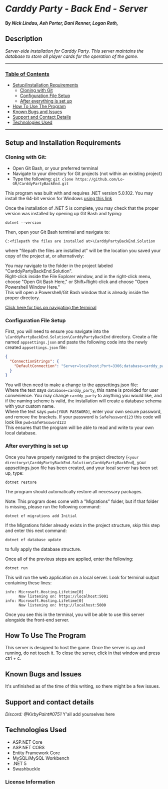 # _Carddy Party - Back End - Server_

#### By _Nick Lindau, Ash Porter, Dani Renner, Logan Roth,_

## Description

_Server-side installation for Carddy Party. This server maintains the database to store all player cards for the operation of the game._

------------------------------
### <u>Table of Contents</u>
* <a href="#setup-and-installation-requirements">Setup/Installation Requirements</a>
  * <a href="#cloning-with-git">Cloning with Git</a>
  * <a href="#configuration-file-setup">Configuration File Setup</a>
  * <a href="#after-everything-is-set-up">After everything is set up</a>
* <a href="#how-to-use-the-program">How To Use The Program</a>
* <a href="#known-bugs-and-issues">Known Bugs and Issues</a>
* <a href="#support-and-contact-details">Support and Contact Details</a>
* <a href="#technologies-used">Technologies Used</a>
------------------------------

## Setup and Installation Requirements

### Cloning with Git:

* Open Git Bash, or your preferred terminal
* Navigate to your directory for Git projects (not within an existing project)
* Type the following: `git clone https://github.com/Lo-GR/CarddyPartyBackEnd.git`

This program was built with and requires .NET version 5.0.102. You may install the 64-bit version for Windows [using this link](https://dotnet.microsoft.com/download/dotnet/thank-you/sdk-5.0.102-windows-x64-installer)  

Once the installation of .NET 5 is complete, you may check that the proper version was installed by opening up Git Bash and typing:  

`dotnet --version`  

Then, open your Git Bash terminal and navigate to:

`C:<filepath the files are installed at>\CarddyPartyBackEnd.Solution`

where "filepath the files are installed at" will be the location you saved your copy of the project at, or alternatively:  

You may navigate to the folder in the project labeled "CarddyPartyBackEnd.Solution".  
Right-click inside the File Explorer window, and in the right-click menu, choose "Open Git Bash Here," or Shift+Right-click and choose "Open Powershell Window Here."  
This will open a Powershell/Git Bash window that is already inside the proper directory.

[Click here for tips on navigating the terminal](https://docs.microsoft.com/en-us/powershell/scripting/samples/managing-current-location?view=powershell-7.1)

### Configuration File Setup

First, you will need to ensure you navigate into the `\CarddyPartyBackEnd.Solution\CarddyPartyBackEnd` directory. Create a file named `appsettings.json` and paste the following code into the newly created `appsettings.json` file:

```json
{
  "ConnectionStrings": {
    "DefaultConnection": "Server=localhost;Port=3306;database=carddy_party;uid=root;pwd=[YOUR PASSWORD];"
  }
}
```

You will then need to make a change to the appsettings.json file:  
Where the text says `database=carddy_party`, this name is provided for user convenience. You may change `carddy_party` to anything you would like, and if the naming scheme is valid, the installation will create a database schema with your custom name.  
Where the text says `pwd=[YOUR PASSWORD]`, enter your own secure password, and remove the brackets. If your password is `SafePassword123` this code will look like `pwd=SafePassword123`  
This ensures that the program will be able to read and write to your own local database.

### After everything is set up

Once you have properly navigated to the project directory (`<your directory>\CarddyPartyBackEnd.Solution\CarddyPartyBackEnd`), your appsettings.json file has been created, and your local server has been set up, type:

`dotnet restore`

The program should automatically restore all necessary packages.  

Note: This program does come with a "Migrations" folder, but if that folder is missing, please run the following command:

`dotnet ef migrations add Initial`

If the Migrations folder already exists in the project structure, skip this step and enter this next command:

`dotnet ef database update`

to fully apply the database structure.

Once all of the previous steps are applied, enter the following:

`dotnet run`

This will run the web application on a local server. Look for terminal output containing these lines:  

```
info: Microsoft.Hosting.Lifetime[0]
      Now listening on: https://localhost:5001
info: Microsoft.Hosting.Lifetime[0]
      Now listening on: http://localhost:5000
```

Once you see this in the terminal, you will be able to use this server alongside the front-end server.  

## How To Use The Program

This server is designed to host the game. Once the server is up and running, do not touch it. To close the server, click in that window and press ctrl + c.  

## Known Bugs and Issues

It's unfinished as of the time of this writing, so there might be a few issues.  

## Support and contact details

_Discord: @KirbyPaint#0751_
Y'all add yourselves here

## Technologies Used

*  ASP.NET Core
*  ASP.NET CORS
*  Entity Framework Core
*  MySQL/MySQL Workbench
*  .NET 5
*  Swashbuckle

### License Information